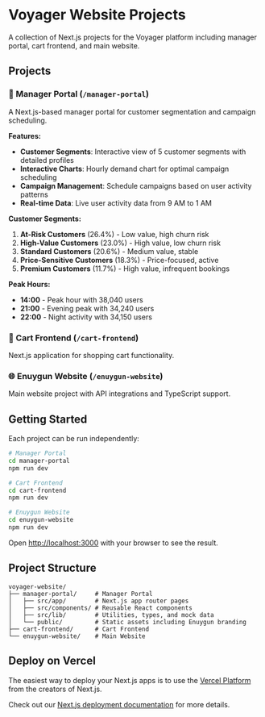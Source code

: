 # Voyager Website Projects

A collection of Next.js projects for the Voyager platform including manager portal, cart frontend, and main website.

## Projects

### 🎯 Manager Portal (`/manager-portal`)
A Next.js-based manager portal for customer segmentation and campaign scheduling.

**Features:**
- **Customer Segments**: Interactive view of 5 customer segments with detailed profiles
- **Interactive Charts**: Hourly demand chart for optimal campaign scheduling
- **Campaign Management**: Schedule campaigns based on user activity patterns
- **Real-time Data**: Live user activity data from 9 AM to 1 AM

**Customer Segments:**
1. **At-Risk Customers** (26.4%) - Low value, high churn risk
2. **High-Value Customers** (23.0%) - High value, low churn risk  
3. **Standard Customers** (20.6%) - Medium value, stable
4. **Price-Sensitive Customers** (18.3%) - Price-focused, active
5. **Premium Customers** (11.7%) - High value, infrequent bookings

**Peak Hours:**
- **14:00** - Peak hour with 38,040 users
- **21:00** - Evening peak with 34,240 users
- **22:00** - Night activity with 34,150 users

### 🛒 Cart Frontend (`/cart-frontend`)
Next.js application for shopping cart functionality.

### 🌐 Enuygun Website (`/enuygun-website`)
Main website project with API integrations and TypeScript support.

## Getting Started

Each project can be run independently:

```bash
# Manager Portal
cd manager-portal
npm run dev

# Cart Frontend
cd cart-frontend
npm run dev

# Enuygun Website
cd enuygun-website
npm run dev
```

Open [http://localhost:3000](http://localhost:3000) with your browser to see the result.

## Project Structure

```
voyager-website/
├── manager-portal/     # Manager Portal
│   ├── src/app/        # Next.js app router pages
│   ├── src/components/ # Reusable React components
│   ├── src/lib/        # Utilities, types, and mock data
│   └── public/         # Static assets including Enuygun branding
├── cart-frontend/      # Cart Frontend
└── enuygun-website/    # Main Website
```

## Deploy on Vercel

The easiest way to deploy your Next.js apps is to use the [Vercel Platform](https://vercel.com/new?utm_medium=default-template&filter=next.js&utm_source=create-next-app&utm_campaign=create-next-app-readme) from the creators of Next.js.

Check out our [Next.js deployment documentation](https://nextjs.org/docs/app/building-your-application/deploying) for more details.